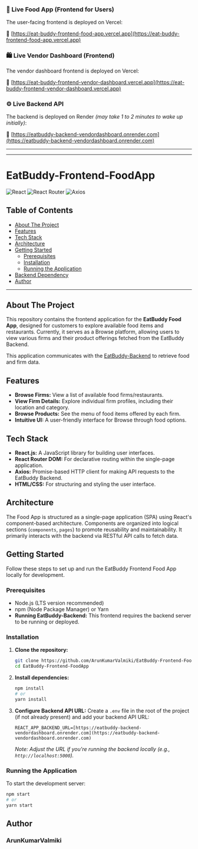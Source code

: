 
### 🧾 Live Food App (Frontend for Users)
The user-facing frontend is deployed on Vercel:

🔗 [https://eat-buddy-frontend-food-app.vercel.app](https://eat-buddy-frontend-food-app.vercel.app)


### 🛍️ Live Vendor Dashboard (Frontend)
The vendor dashboard frontend is deployed on Vercel:

🔗 [https://eat-buddy-frontend-vendor-dashboard.vercel.app](https://eat-buddy-frontend-vendor-dashboard.vercel.app)



### ⚙️ Live Backend API
The backend is deployed on Render *(may take 1 to 2 minutes to wake up initially)*:

🔗 [https://eatbuddy-backend-vendordashboard.onrender.com](https://eatbuddy-backend-vendordashboard.onrender.com) 

---
---
# EatBuddy-Frontend-FoodApp

![React](https://img.shields.io/badge/React-61DAFB?style=for-the-badge&logo=react&logoColor=black)
![React Router](https://img.shields.io/badge/React_Router-CA4245?style=for-the-badge&logo=react-router&logoColor=white)
![Axios](https://img.shields.io/badge/Axios-5A29E0?style=for-the-badge&logo=axios&logoColor=white)

## Table of Contents

- [About The Project](#about-the-project)
- [Features](#features)
- [Tech Stack](#tech-stack)
- [Architecture](#architecture)
- [Getting Started](#getting-started)
  - [Prerequisites](#prerequisites)
  - [Installation](#installation)
  - [Running the Application](#running-the-application)
- [Backend Dependency](#backend-dependency)
- [Author](#author)

---

## About The Project

This repository contains the frontend application for the **EatBuddy Food App**, designed for customers to explore available food items and restaurants. Currently, it serves as a Browse platform, allowing users to view various firms and their product offerings fetched from the EatBuddy Backend.

This application communicates with the [EatBuddy-Backend](https://github.com/ArunKumarValmiki/EatBuddy-Backend) to retrieve food and firm data.

## Features

* **Browse Firms:** View a list of available food firms/restaurants.
* **View Firm Details:** Explore individual firm profiles, including their location and category.
* **Browse Products:** See the menu of food items offered by each firm.
* **Intuitive UI:** A user-friendly interface for Browse through food options.

## Tech Stack

* **React.js:** A JavaScript library for building user interfaces.
* **React Router DOM:** For declarative routing within the single-page application.
* **Axios:** Promise-based HTTP client for making API requests to the EatBuddy Backend.
* **HTML/CSS:** For structuring and styling the user interface.

## Architecture

The Food App is structured as a single-page application (SPA) using React's component-based architecture. Components are organized into logical sections (`components`, `pages`) to promote reusability and maintainability. It primarily interacts with the backend via RESTful API calls to fetch data.

## Getting Started

Follow these steps to set up and run the EatBuddy Frontend Food App locally for development.

### Prerequisites

* Node.js (LTS version recommended)
* npm (Node Package Manager) or Yarn
* **Running EatBuddy-Backend:** This frontend requires the backend server to be running or deployed.

### Installation

1.  **Clone the repository:**
    ```bash
    git clone https://github.com/ArunKumarValmiki/EatBuddy-Frontend-FoodApp.git
    cd EatBuddy-Frontend-FoodApp
    ```
2.  **Install dependencies:**
    ```bash
    npm install
    # or
    yarn install
    ```
3.  **Configure Backend API URL:**
    Create a `.env` file in the root of the project (if not already present) and add your backend API URL:
    ```env
    REACT_APP_BACKEND_URL=[https://eatbuddy-backend-vendordashboard.onrender.com](https://eatbuddy-backend-vendordashboard.onrender.com)
    ```
    *Note: Adjust the URL if you're running the backend locally (e.g., `http://localhost:5000`).*

### Running the Application

To start the development server:
```bash
npm start
# or
yarn start
```

## Author
### ArunKumarValmiki
